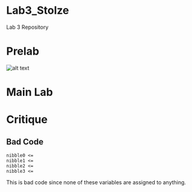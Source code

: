 Lab3_Stolze
===========

Lab 3 Repository

# Prelab

![alt text](https://raw.github.com/aaronstolze/Lab3_Stolze/master/Schematic.jpg "Schematic")

# Main Lab

# Critique

## Bad Code 

```
nibble0 <=
nibble1 <= 
nibble2 <= 
nibble3 <= 
```

This is bad code since none of these variables are assigned to anything.

               
